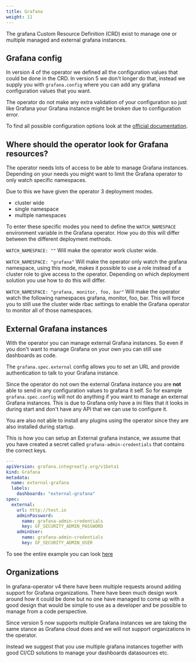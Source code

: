 ```yaml
---
title: Grafana
weight: 11
---
```


The grafana Custom Resource Definition (CRD) exist to manage one or multiple managed and external grafana instances.

## Grafana config

In version 4 of the operator we defined all the configuration values that could be done in the CRD.
In version 5 we don't longer do that, instead we supply you with `grafana.config` where you can add any
grafana configuration values that you want.

The operator do not make any extra validation of your configuration so just like Grafana your Grafana instance might be broken due to configuration error.

To find all possible configuration options look at the [official documentation](https://grafana.com/docs/grafana/latest/setup-grafana/configure-grafana/).

## Where should the operator look for Grafana resources?

The operator needs lots of access to be able to manage Grafana instances.
Depending on your needs you might want to limit the Grafana operator to only watch specific namespaces.

Due to this we have given the operator 3 deployment modes.

- cluster wide
- single namespace
- multiple namespaces

To enter these specific modes you need to define the `WATCH_NAMESPACE` environment variable in the Grafana operator.
How you do this will differ between the different deployment methods.

`WATCH_NAMESPACE: ""`
Will make the operator work cluster wide.

`WATCH_NAMESPACE: "grafana"`
Will make the operator only watch the grafana namespace, using this mode, makes it possible to use a role instead of a cluster role to give access to the operator.
Depending on which deployment solution you use how to do this will differ.

`WATCH_NAMESPACE: "grafana, monitor, foo, bar"`
Will make the operator watch the following namespaces grafana, monitor, foo, bar. This will force you to still use the cluster wide rbac settings to enable the Grafana operator to monitor all of those namespaces.

## External Grafana instances

With the operator you can manage external Grafana instances.
So even if you don't want to manage Grafana on your own you can still use dashboards as code.

The `grafana.spec.external` config allows you to set an URL and provide authentication to talk to your Grafana instance.

Since the operator do not own the external Grafana instance you are **not** able to send in any configuration values to grafana it self. So for example `grafana.spec.config` will not do anything if you want to manage an external Grafana instances.
This is due to Grafana only have a ini files that it looks in during start and don't have any API that we can use to configure it.

You are also not able to install any plugins using the operator since they are also installed during startup.

This is how you can setup an External grafana instance, we assume that you have created a secret called `grafana-admin-credentials` that contains the correct keys.

```yaml
---
apiVersion: grafana.integreatly.org/v1beta1
kind: Grafana
metadata:
  name: external-grafana
  labels:
    dashboards: "external-grafana"
spec:
  external:
    url: http://test.io
    adminPassword:
      name: grafana-admin-credentials
      key: GF_SECURITY_ADMIN_PASSWORD
    adminUser:
      name: grafana-admin-credentials
      key: GF_SECURITY_ADMIN_USER
```

To see the entire example you can look [here](../examples/external_grafana/readme)

## Organizations

In grafana-operator v4 there have been multiple requests around adding support for Grafana organizations.
There have been much design work around how it could be done but no one have managed to come up with a good design that would be simple to use as a developer and be possible to manage from a code perspective.

Since version 5 now supports multiple Grafana instances we are taking the same stance as Grafana cloud does and we will not support organizations in the operator.

Instead we suggest that you use multiple grafana instances together with good CI/CD solutions to manage your dashboards datasources etc.
